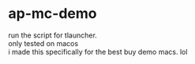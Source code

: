 # ap-mc-demo
run the script for tlauncher.<br>
only tested on macos<br>
i made this specifically for the best buy demo macs. lol<br>
